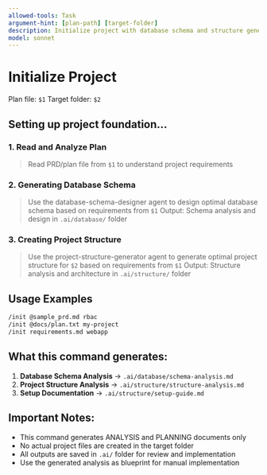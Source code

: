 ```yaml
---
allowed-tools: Task
argument-hint: [plan-path] [target-folder]
description: Initialize project with database schema and structure generation from plan file
model: sonnet
---
```


# Initialize Project

Plan file: `$1`
Target folder: `$2`

## Setting up project foundation...

### 1. Read and Analyze Plan
> Read PRD/plan file from `$1` to understand project requirements

### 2. Generating Database Schema
> Use the database-schema-designer agent to design optimal database schema based on requirements from `$1`
> Output: Schema analysis and design in `.ai/database/` folder

### 3. Creating Project Structure
> Use the project-structure-generator agent to generate optimal project structure for `$2` based on requirements from `$1`
> Output: Structure analysis and architecture in `.ai/structure/` folder

## Usage Examples
```bash
/init @sample_prd.md rbac
/init @docs/plan.txt my-project
/init requirements.md webapp
```

## What this command generates:
1. **Database Schema Analysis** → `.ai/database/schema-analysis.md`
2. **Project Structure Analysis** → `.ai/structure/structure-analysis.md`
3. **Setup Documentation** → `.ai/structure/setup-guide.md`

## Important Notes:
- This command generates ANALYSIS and PLANNING documents only
- No actual project files are created in the target folder
- All outputs are saved in `.ai/` folder for review and implementation
- Use the generated analysis as blueprint for manual implementation